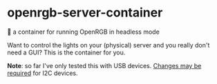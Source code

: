 # openrgb-server-container
🌈 a container for running OpenRGB in headless mode

Want to control the lights on your (physical) server and you really don't need a GUI? This is the container for you.

**Note**: so far I've only tested this with USB devices. [Changes may be required](https://github.com/dcflachs/docker-containers/blob/master/openrgb/02-fix-attrs-i2c.sh) for I2C devices.

